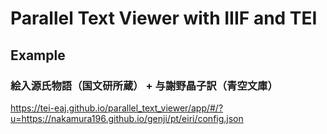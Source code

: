 # Parallel Text Viewer with IIIF and TEI

## Example

### 絵入源氏物語（国文研所蔵） + 与謝野晶子訳（青空文庫）

https://tei-eaj.github.io/parallel_text_viewer/app/#/?u=https://nakamura196.github.io/genji/pt/eiri/config.json

